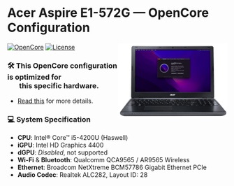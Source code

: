 # Acer Aspire E1-572G — OpenCore Configuration

<img align="right" src="assets/laptop_monterey.png" alt="laptop_monterey.png" width="250">  

[![OpenCore](https://img.shields.io/badge/OpenCore-0.9.9-blue.svg)](https://github.com/acidanthera/OpenCorePkg)
[![License](https://img.shields.io/badge/License-MIT-purple.svg)](https://github.com/unitedastronomer/E1-572G-Hackintosh/blob/main/LICENSE.md)<br>
 
### 🛠️ This OpenCore configuration is optimized for <br>&nbsp;&nbsp;&nbsp;&nbsp;&nbsp;&nbsp; this specific hardware. 
   * [Read this](assets/INFO.md) for more details.

### 💻 System Specification


* <b>CPU</b>: Intel® Core™ i5-4200U (Haswell)<br>
* <b>iGPU</b>: Intel HD Graphics 4400<br>
* <b>dGPU</b>: <i>Disabled</i>, not supported<br>
* <b>Wi-Fi</b> & <b>Bluetooth</b>: Qualcomm QCA9565 / AR9565 Wireless<br>
* <b>Ethernet</b>: Broadcom NetXtreme BCM57786 Gigabit Ethernet PCIe<br>
* <b>Audio Codec</b>: Realtek ALC282, Layout ID: 28


